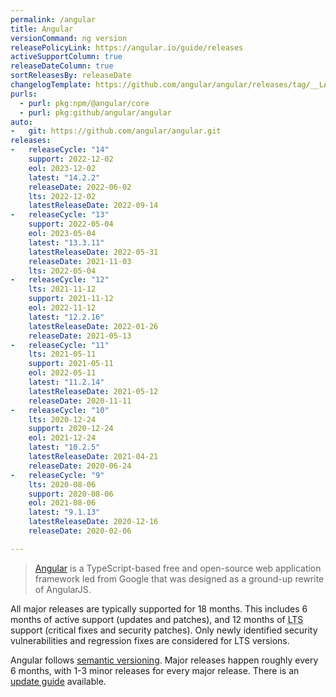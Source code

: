 ```yaml
---
permalink: /angular
title: Angular
versionCommand: ng version
releasePolicyLink: https://angular.io/guide/releases
activeSupportColumn: true
releaseDateColumn: true
sortReleasesBy: releaseDate
changelogTemplate: https://github.com/angular/angular/releases/tag/__LATEST__
purls:
  - purl: pkg:npm/@angular/core
  - purl: pkg:github/angular/angular
auto:
-   git: https://github.com/angular/angular.git
releases:
-   releaseCycle: "14"
    support: 2022-12-02
    eol: 2023-12-02
    latest: "14.2.2"
    releaseDate: 2022-06-02
    lts: 2022-12-02
    latestReleaseDate: 2022-09-14
-   releaseCycle: "13"
    support: 2022-05-04
    eol: 2023-05-04
    latest: "13.3.11"
    latestReleaseDate: 2022-05-31
    releaseDate: 2021-11-03
    lts: 2022-05-04
-   releaseCycle: "12"
    lts: 2021-11-12
    support: 2021-11-12
    eol: 2022-11-12
    latest: "12.2.16"
    latestReleaseDate: 2022-01-26
    releaseDate: 2021-05-13
-   releaseCycle: "11"
    lts: 2021-05-11
    support: 2021-05-11
    eol: 2022-05-11
    latest: "11.2.14"
    latestReleaseDate: 2021-05-12
    releaseDate: 2020-11-11
-   releaseCycle: "10"
    lts: 2020-12-24
    support: 2020-12-24
    eol: 2021-12-24
    latest: "10.2.5"
    latestReleaseDate: 2021-04-21
    releaseDate: 2020-06-24
-   releaseCycle: "9"
    lts: 2020-08-06
    support: 2020-08-06
    eol: 2021-08-06
    latest: "9.1.13"
    latestReleaseDate: 2020-12-16
    releaseDate: 2020-02-06

---
```


> [Angular](https://www.angular.io) is a TypeScript-based free and open-source web application framework led from Google that was designed as a ground-up rewrite of AngularJS.

All major releases are typically supported for 18 months. This includes 6 months of active support (updates and patches), and 12 months of <abbr title="Long Term Support">LTS</abbr> support (critical fixes and security patches). Only newly identified security vulnerabilities and regression fixes are considered for LTS versions.

Angular follows [semantic versioning][semver]. Major releases happen roughly every 6 months, with 1-3 minor releases for every major release. There is an [update guide][updating] available.

[semver]: https://semver.org
[updating]: https://angular.io/guide/updating "Keeping your Angular projects up-to-date"
